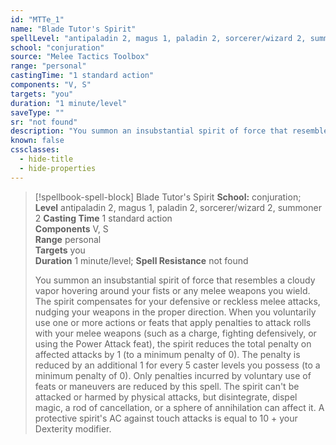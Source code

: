 ```yaml
---
id: "MTTe_1"
name: "Blade Tutor's Spirit"
spellLevel: "antipaladin 2, magus 1, paladin 2, sorcerer/wizard 2, summoner 2"
school: "conjuration"
source: "Melee Tactics Toolbox"
range: "personal"
castingTime: "1 standard action"
components: "V, S"
targets: "you"
duration: "1 minute/level"
saveType: ""
sr: "not found"
description: "You summon an insubstantial spirit of force that resembles a cloudy vapor hovering around your fists or any melee weapons you wield. The spirit compensates for your defensive or reckless melee attacks, nudging your weapons in the proper direction. When you voluntarily use one or more actions or feats that apply penalties to attack rolls with your melee weapons (such as a charge, fighting defensively, or using the Power Attack feat), the spirit reduces the total penalty on affected attacks by 1 (to a minimum penalty of 0). The penalty is reduced by an additional 1 for every 5 caster levels you possess (to a minimum penalty of 0). Only penalties incurred by voluntary use of feats or maneuvers are reduced by this spell.  The spirit can't be attacked or harmed by physical attacks, but disintegrate, dispel magic, a rod of cancellation, or a sphere of annihilation can affect it. A protective spirit's AC against touch attacks is equal to 10 + your Dexterity modifier."
known: false
cssclasses:
  - hide-title
  - hide-properties
---
```


> [!spellbook-spell-block] Blade Tutor's Spirit
> **School:** conjuration; **Level** antipaladin 2, magus 1, paladin 2, sorcerer/wizard 2, summoner 2
> **Casting Time** 1 standard action  
> **Components** V, S  
> **Range** personal  
> **Targets** you  
> **Duration** 1 minute/level; **Spell Resistance** not found
> 
> You summon an insubstantial spirit of force that resembles a cloudy vapor hovering around your fists or any melee weapons you wield. The spirit compensates for your defensive or reckless melee attacks, nudging your weapons in the proper direction. When you voluntarily use one or more actions or feats that apply penalties to attack rolls with your melee weapons (such as a charge, fighting defensively, or using the Power Attack feat), the spirit reduces the total penalty on affected attacks by 1 (to a minimum penalty of 0). The penalty is reduced by an additional 1 for every 5 caster levels you possess (to a minimum penalty of 0). Only penalties incurred by voluntary use of feats or maneuvers are reduced by this spell.  The spirit can't be attacked or harmed by physical attacks, but disintegrate, dispel magic, a rod of cancellation, or a sphere of annihilation can affect it. A protective spirit's AC against touch attacks is equal to 10 + your Dexterity modifier.